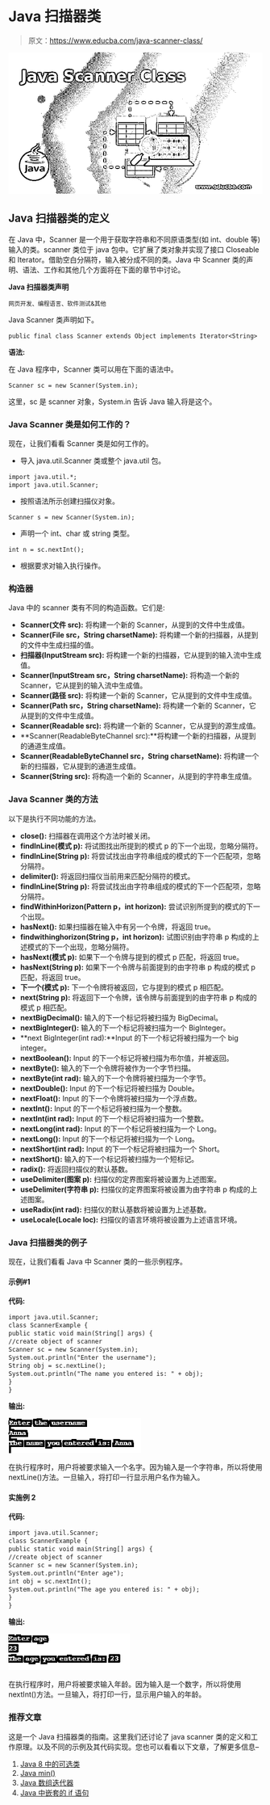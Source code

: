 # Java 扫描器类

> 原文：<https://www.educba.com/java-scanner-class/>

![Java Scanner Class](img/aa0b459eaaa572e4b1f0664279e7a038.png)



## Java 扫描器类的定义

在 Java 中，Scanner 是一个用于获取字符串和不同原语类型(如 int、double 等)输入的类。scanner 类位于 java 包中。它扩展了类对象并实现了接口 Closeable 和 Iterator。借助空白分隔符，输入被分成不同的类。Java 中 Scanner 类的声明、语法、工作和其他几个方面将在下面的章节中讨论。

**Java 扫描器类声明**

<small>网页开发、编程语言、软件测试&其他</small>

Java Scanner 类声明如下。

```
public final class Scanner extends Object implements Iterator<String>
```

**语法:**

在 Java 程序中，Scanner 类可以用在下面的语法中。

```
Scanner sc = new Scanner(System.in);
```

这里，sc 是 scanner 对象，System.in 告诉 Java 输入将是这个。

### Java Scanner 类是如何工作的？

现在，让我们看看 Scanner 类是如何工作的。

*   导入 java.util.Scanner 类或整个 java.util 包。

```
import java.util.*;
import java.util.Scanner;
```

*   按照语法所示创建扫描仪对象。

```
Scanner s = new Scanner(System.in);
```

*   声明一个 int、char 或 string 类型。

```
int n = sc.nextInt();
```

*   根据要求对输入执行操作。

### 构造器

Java 中的 scanner 类有不同的构造函数。它们是:

*   **Scanner(文件 src):** 将构建一个新的 Scanner，从提到的文件中生成值。
*   **Scanner(File src，String charsetName):** 将构建一个新的扫描器，从提到的文件中生成扫描的值。
*   **扫描器(InputStream src):** 将构建一个新的扫描器，它从提到的输入流中生成值。
*   **Scanner(InputStream src，String charsetName):** 将构造一个新的 Scanner，它从提到的输入流中生成值。
*   **Scanner(路径 src):** 将构建一个新的 Scanner，它从提到的文件中生成值。
*   **Scanner(Path src，String charsetName):** 将构建一个新的 Scanner，它从提到的文件中生成值。
*   **Scanner(Readable src):** 将构建一个新的 Scanner，它从提到的源生成值。
*   **Scanner(ReadableByteChannel src):**将构建一个新的扫描器，从提到的通道生成值。
*   **Scanner(ReadableByteChannel src，String charsetName):** 将构建一个新的扫描器，它从提到的通道生成值。
*   **Scanner(String src):** 将构造一个新的 Scanner，从提到的字符串生成值。

### Java Scanner 类的方法

以下是执行不同功能的方法。

*   **close():** 扫描器在调用这个方法时被关闭。
*   **findInLine(模式 p):** 将试图找出所提到的模式 p 的下一个出现，忽略分隔符。
*   **findInLine(String p):** 将尝试找出由字符串组成的模式的下一个匹配项，忽略分隔符。
*   **delimiter():** 将返回扫描仪当前用来匹配分隔符的模式。
*   **findInLine(String p):** 将尝试找出由字符串组成的模式的下一个匹配项，忽略分隔符。
*   **findWithinHorizon(Pattern p，int horizon):** 尝试识别所提到的模式的下一个出现。
*   **hasNext():** 如果扫描器在输入中有另一个令牌，将返回 true。
*   **findwithinghorizon(String p，int horizon):** 试图识别由字符串 p 构成的上述模式的下一个出现，忽略分隔符。
*   **hasNext(模式 p):** 如果下一个令牌与提到的模式 p 匹配，将返回 true。
*   **hasNext(String p):** 如果下一个令牌与前面提到的由字符串 p 构成的模式 p 匹配，将返回 true。
*   **下一个(模式 p):** 下一个令牌将被返回，它与提到的模式 p 相匹配。
*   **next(String p):** 将返回下一个令牌，该令牌与前面提到的由字符串 p 构成的模式 p 相匹配。
*   **nextBigDecimal():** 输入的下一个标记将被扫描为 BigDecimal。
*   **nextBigInteger():** 输入的下一个标记将被扫描为一个 BigInteger。
*   **next BigInteger(int rad):**Input 的下一个标记将被扫描为一个 big integer。
*   **nextBoolean():** Input 的下一个标记将被扫描为布尔值，并被返回。
*   **nextByte():** 输入的下一个令牌将被作为一个字节扫描。
*   **nextByte(int rad):** 输入的下一个令牌将被扫描为一个字节。
*   **nextDouble():** Input 的下一个标记将被扫描为 Double。
*   **nextFloat():** Input 的下一个令牌将被扫描为一个浮点数。
*   **nextInt():** Input 的下一个标记将被扫描为一个整数。
*   **nextInt(int rad):** Input 的下一个标记将被扫描为一个整数。
*   **nextLong(int rad):** Input 的下一个标记将被扫描为一个 Long。
*   **nextLong():** Input 的下一个标记将被扫描为一个 Long。
*   **nextShort(int rad):** Input 的下一个标记将被扫描为一个 Short。
*   **nextShort():** 输入的下一个标记将被扫描为一个短标记。
*   **radix():** 将返回扫描仪的默认基数。
*   **useDelimiter(图案 p):** 扫描仪的定界图案将被设置为上述图案。
*   **useDelimiter(字符串 p):** 扫描仪的定界图案将被设置为由字符串 p 构成的上述图案。
*   **useRadix(int rad):** 扫描仪的默认基数将被设置为上述基数。
*   **useLocale(Locale loc):** 扫描仪的语言环境将被设置为上述语言环境。

### Java 扫描器类的例子

现在，让我们看看 Java 中 Scanner 类的一些示例程序。

#### 示例#1

**代码:**

```
import java.util.Scanner;
class ScannerExample {
public static void main(String[] args) {
//create object of scanner
Scanner sc = new Scanner(System.in);
System.out.println("Enter the username");
String obj = sc.nextLine();
System.out.println("The name you entered is: " + obj);
}
}
```

**输出:**

![Java Scanner Class-1.1](img/408907a1a6a50eed28c2e42c1d4cac09.png)



在执行程序时，用户将被要求输入一个名字。因为输入是一个字符串，所以将使用 nextLine()方法。一旦输入，将打印一行显示用户名作为输入。

#### 实施例 2

**代码:**

```
import java.util.Scanner;
class ScannerExample {
public static void main(String[] args) {
//create object of scanner
Scanner sc = new Scanner(System.in);
System.out.println("Enter age");
int obj = sc.nextInt();
System.out.println("The age you entered is: " + obj);
}
}
```

**输出:**

![Java Scanner Class-1.2](img/8b2650d52dca2d845a450d61eca43eb9.png)



在执行程序时，用户将被要求输入年龄。因为输入是一个数字，所以将使用 nextInt()方法。一旦输入，将打印一行，显示用户输入的年龄。

### 推荐文章

这是一个 Java 扫描器类的指南。这里我们还讨论了 java scanner 类的定义和工作原理。以及不同的示例及其代码实现。您也可以看看以下文章，了解更多信息–

1.  [Java 8 中的可选类](https://www.educba.com/optional-class-in-java-8/)
2.  [Java min()](https://www.educba.com/java-min/)
3.  [Java 数组迭代器](https://www.educba.com/java-array-iterator/)
4.  [Java 中嵌套的 if 语句](https://www.educba.com/nested-if-statements-in-java/)





